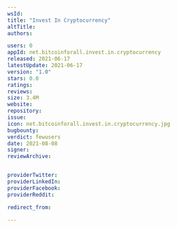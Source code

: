 ```yaml
---
wsId: 
title: "Invest In Cryptocurrency"
altTitle: 
authors:

users: 0
appId: net.bitcoinforall.invest.in.cryptocurrency
released: 2021-06-17
latestUpdate: 2021-06-17
version: "1.0"
stars: 0.0
ratings: 
reviews: 
size: 3.4M
website: 
repository: 
issue: 
icon: net.bitcoinforall.invest.in.cryptocurrency.jpg
bugbounty: 
verdict: fewusers
date: 2021-08-08
signer: 
reviewArchive:


providerTwitter: 
providerLinkedIn: 
providerFacebook: 
providerReddit: 

redirect_from:

---
```



